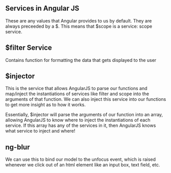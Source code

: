 ## Services in Angular JS

These are any values that Angular provides to us by default. They are always preceeded by a $. This means 
that $scope is a service: scope service. 

## $filter Service

Contains function for formatting the data that gets displayed to the user

## $injector

This is the service that allows AngularJS to parse our functions and map/inject the instantiations of services like filter and scope into the arguments of that function. We can also inject this service into our functions to get more insight as to how 
it works.

Essentially, $injector will parse the arguments of our function into an array, allowing AngularJS to know where to inject the instantiations of each service. If this array has any of the services in it, then AngularJS knows what service to inject and where!

## ng-blur

We can use this to bind our model to the unfocus event, which is raised whenever we click out of an html element like 
an input box, text field, etc.